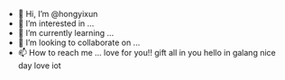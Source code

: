 - 👋 Hi, I’m @hongyixun
- 👀 I’m interested in ...
- 🌱 I’m currently learning ...
- 💞️ I’m looking to collaborate on ...
- 📫 How to reach me ...
love  for  you!!
gift
all in  you
hello  in galang   nice day  love  iot
<!---
hongyixun/hongyixun is a ✨ special ✨ repository because its `README.md` (this file) appears on your GitHub profile.
You can click the Preview link to take a look at your changes.
--->
